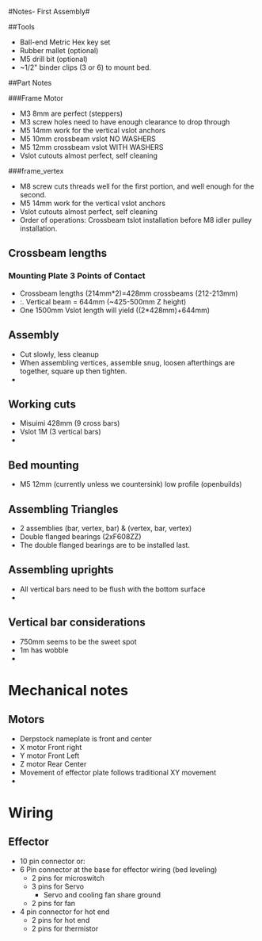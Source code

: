 #Notes- First Assembly#

##Tools
* Ball-end Metric Hex key set
* Rubber mallet (optional)
* M5 drill bit (optional)
* ~1/2" binder clips (3 or 6) to mount bed.

##Part Notes

###Frame Motor
* M3 8mm are perfect (steppers)
* M3 screw holes need to have enough clearance to drop through
* M5 14mm work for the vertical vslot anchors
* M5 10mm crossbeam vslot NO WASHERS
* M5 12mm crossbeam vslot WITH WASHERS
* Vslot cutouts almost perfect, self cleaning

###frame_vertex
* M8 screw cuts threads well for the first portion, and well enough for the second. 
* M5 14mm work for the vertical vslot anchors
* Vslot cutouts almost perfect, self cleaning
* Order of operations: Crossbeam tslot installation before M8 idler pulley installation.


## Crossbeam lengths

### Mounting Plate 3 Points of Contact

* Crossbeam lengths (214mm*2)=428mm crossbeams (212-213mm)
* :. Vertical beam = 644mm (~425-500mm Z height)
* One 1500mm Vslot length will yield ((2*428mm)+644mm)


## Assembly

* Cut slowly, less cleanup
* When assembling vertices, assemble snug, loosen afterthings are together, square up then tighten.
* 

## Working cuts

* Misuimi 428mm (9 cross bars)
* Vslot 1M (3 vertical bars)
* 
## Bed mounting 

* M5 12mm (currently unless we countersink) low profile (openbuilds)

## Assembling Triangles

* 2 assemblies (bar, vertex, bar) & (vertex, bar, vertex)
* Double flanged bearings (2xF608ZZ)
* The double flanged bearings are to be installed last.

## Assembling uprights

* All vertical bars need to be flush with the bottom surface
* 

## Vertical bar considerations

* 750mm seems to be the sweet spot
* 1m has wobble
* 

# Mechanical notes

## Motors

* Derpstock nameplate is front and center
* X motor Front right
* Y motor Front Left
* Z motor Rear Center
* Movement of effector plate follows traditional XY movement
* 

# Wiring

## Effector
* 10 pin connector or:
* 6 Pin connector at the base for effector wiring (bed leveling)
    * 2 pins for microswitch
    * 3 pins for Servo
        * Servo and cooling fan share ground
    * 2 pins for fan
* 4 pin connector for hot end
    * 2 pins for hot end
    * 2 pins for thermistor
